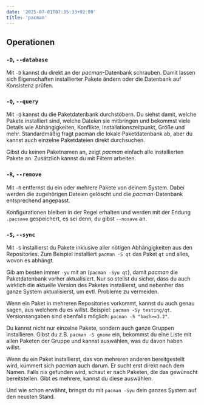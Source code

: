 ```yaml
---
date: '2025-07-01T07:35:33+02:00'
title: 'pacman'
---
```


## Operationen

### `-D`, `--database`

Mit `-D` kannst du direkt an der *pacman*-Datenbank schrauben. Damit lassen sich
Eigenschaften installierter Pakete ändern oder die Datenbank auf Konsistenz
prüfen.

### `-Q`, `--query`

Mit `-Q` kannst du die Paketdatenbank durchstöbern. Du siehst damit, welche
Pakete installiert sind, welche Dateien sie mitbringen und bekommst viele
Details wie Abhängigkeiten, Konflikte, Installationszeitpunkt, Größe und mehr.
Standardmäßig fragt pacman die lokale Paketdatenbank ab, aber du kannst auch
einzelne Paketdateien direkt durchsuchen.

Gibst du keinen Paketnamen an, zeigt *pacman* einfach alle installierten Pakete
an. Zusätzlich kannst du mit Filtern arbeiten.

### `-R`, `--remove`

Mit `-R` entfernst du ein oder mehrere Pakete von deinem System. Dabei werden
die zugehörigen Dateien gelöscht und die *pacman*-Datenbank entsprechend
angepasst.

Konfigurationen bleiben in der Regel erhalten und werden mit der Endung
`.pacsave` gespeichert, es sei denn, du gibst `--nosave` an.

### `-S`, `--sync`

Mit `-S` installierst du Pakete inklusive aller nötigen Abhängigkeiten aus den
Repositories. Zum Beispiel installiert `pacman -S qt` das Paket `qt` und alles,
wovon es abhängt.

Gib am besten immer `-yu` mit an (`pacman -Syu qt`), damit *pacman* die
Paketdatenbank vorher aktualisiert. Nur so stellst du sicher, dass du auch
wirklich die aktuelle Version des Paketes installierst, und nebenher das ganze
System aktualisierst, um evtl. Probleme zu vermeiden.

Wenn ein Paket in mehreren Repositories vorkommt, kannst du auch genau sagen,
aus welchem du es willst. Beispiel: `pacman -Sy testing/qt`. Versionsangaben
sind ebenfalls möglich: `pacman -S "bash>=3.2"`.

Du kannst nicht nur einzelne Pakete, sondern auch ganze Gruppen installieren.
Gibst du z.B. `pacman -S gnome` ein, bekommst du eine Liste mit allen Paketen
der Gruppe und kannst auswählen, was du davon haben willst.

Wenn du ein Paket installierst, das von mehreren anderen bereitgestellt wird,
kümmert sich *pacman* auch darum. Er sucht erst direkt nach dem Namen. Falls
nix gefunden wird, schaut er nach Paketen, die das gewünscht bereitstellen.
Gibt es mehrere, kannst du diese auswählen.

Und wie schon erwähnt, bringst du mit `pacman -Syu` dein ganzes System auf den
neusten Stand.